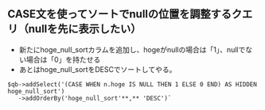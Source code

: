 ## CASE文を使ってソートでnullの位置を調整するクエリ（nullを先に表示したい）
* 新たにhoge_null_sortカラムを追加し、hogeがnullの場合は「1」、nullでない場合は「0」を持たせる
* あとはhoge_null_sortをDESCでソートしてやる。


```
$qb->addSelect('(CASE WHEN n.hoge IS NULL THEN 1 ELSE 0 END) AS HIDDEN hoge_null_sort')
   ->addOrderBy('hoge_null_sort'**,** 'DESC')`
```